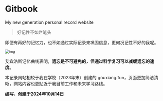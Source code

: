 # Gitbook
My new generation personal record website

> 好记性不如烂笔头

即便有再好的记忆力，也不如通过实际记录来巩固信息，更何况记性不好的我呢。

<img src="https://appwk.baidu.com/naapi/doc/view?ih=720&o=png_6_0_0_135_319_623_467_892.979_1262.879&iw=960&ix=0&iy=171&aimw=960&rn=1&doc_id=4db79c456edb6f1aff001fd9&pn=1&sign=b3a3b184366a0a7d4018e9465be0f398&type=1&app_ver=2.9.8.2&ua=bd_800_800_IncredibleS_2.9.8.2_2.3.7&bid=1&app_ua=IncredibleS&uid=&cuid=&fr=3&Bdi_bear=WIFI&from=3_10000&bduss=&pid=1&screen=800_800&sys_ver=2.3.7" alt="img" style="zoom:80%;" />

艾宾浩斯记忆曲线表明，**遗忘是不可避免的，但通过科学复习可以减缓遗忘的速度**。

本记录网站相较于我在学校（2023年末）创建的 gouxiang.fun，页面更加简洁清晰，网站内容也更贴近于我目前工作和未来学习路线。



**编写，创建于2024年10月14日**
